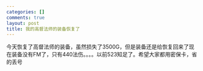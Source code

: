 ```yaml
--- 
categories: []
comments: true
layout: post
title: 我的高督法师的装备恢复了
---
```

今天恢复了高督法师的装备，虽然损失了3500G，但是装备还是给恢复回来了现在装备没有FM了，只有440法伤。。。。以前523知足了。希望大家都用密保卡，省的丢号
